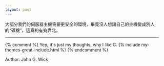 ```yaml
---
layout: post
---
```


大部分我們的伺服器主機需要更安全的環境，畢竟沒人想讓自己的主機變成別人的“礦機”，這真的有夠靠北。
<hr>
{% comment %}
Yep, it's just my thoughts, why I like C.
{% include my-themes-great-include.html %}
{% endcomment %}

Author: John G. Wick
